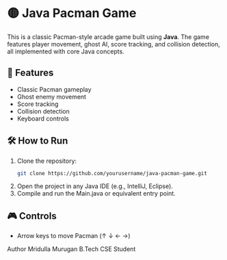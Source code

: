 # 🟡 Java Pacman Game

This is a classic Pacman-style arcade game built using **Java**. The game features player movement, ghost AI, score tracking, and collision detection, all implemented with core Java concepts.

## 🚀 Features

- Classic Pacman gameplay
- Ghost enemy movement
- Score tracking
- Collision detection
- Keyboard controls

## 🛠️ How to Run

1. Clone the repository:
   ```bash
   git clone https://github.com/yourusername/java-pacman-game.git
2. Open the project in any Java IDE (e.g., IntelliJ, Eclipse).
3. Compile and run the Main.java or equivalent entry point.

## 🎮 Controls
- Arrow keys to move Pacman (↑ ↓ ← →)

Author
Mridulla Murugan
B.Tech CSE Student